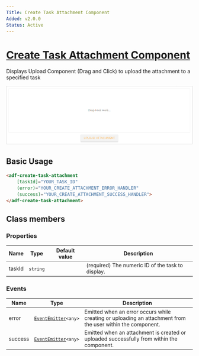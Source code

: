 ```yaml
---
Title: Create Task Attachment Component
Added: v2.0.0
Status: Active
---
```


# [Create Task Attachment Component](../../lib/process-services/attachment/create-task-attachment.component.ts "Defined in create-task-attachment.component.ts")

Displays Upload Component (Drag and Click) to upload the attachment to a specified task

![task-create-attachment](../docassets/images/task-create-attachment.png)

## Basic Usage

```html
<adf-create-task-attachment 
    [taskId]="YOUR_TASK_ID" 
    (error)="YOUR_CREATE_ATTACHMENT_ERROR_HANDLER"
    (success)="YOUR_CREATE_ATTACHMENT_SUCCESS_HANDLER">
</adf-create-task-attachment>
```

## Class members

### Properties

| Name | Type | Default value | Description |
| ---- | ---- | ------------- | ----------- |
| taskId | `string` |  | (required) The numeric ID of the task to display. |

### Events

| Name | Type | Description |
| ---- | ---- | ----------- |
| error | [`EventEmitter`](https://angular.io/api/core/EventEmitter)`<any>` | Emitted when an error occurs while creating or uploading an  attachment from the user within the component. |
| success | [`EventEmitter`](https://angular.io/api/core/EventEmitter)`<any>` | Emitted when an attachment is created or uploaded successfully from within the component. |
